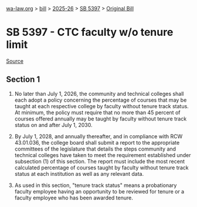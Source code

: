 [wa-law.org](/) > [bill](/bill/) > [2025-26](/bill/2025-26/) > [SB 5397](/bill/2025-26/sb/5397/) > [Original Bill](/bill/2025-26/sb/5397/1/)

# SB 5397 - CTC faculty w/o tenure limit

[Source](http://lawfilesext.leg.wa.gov/biennium/2025-26/Pdf/Bills/Senate%20Bills/5397.pdf)

## Section 1
1. No later than July 1, 2026, the community and technical colleges shall each adopt a policy concerning the percentage of courses that may be taught at each respective college by faculty without tenure track status. At minimum, the policy must require that no more than 45 percent of courses offered annually may be taught by faculty without tenure track status on and after July 1, 2030.

2. By July 1, 2028, and annually thereafter, and in compliance with RCW 43.01.036, the college board shall submit a report to the appropriate committees of the legislature that details the steps community and technical colleges have taken to meet the requirement established under subsection (1) of this section. The report must include the most recent calculated percentage of courses taught by faculty without tenure track status at each institution as well as any relevant data.

3. As used in this section, "tenure track status" means a probationary faculty employee having an opportunity to be reviewed for tenure or a faculty employee who has been awarded tenure.
